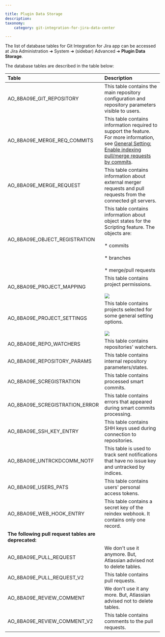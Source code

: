 ```yaml
---

title: Plugin Data Storage
description:
taxonomy:
    category: git-integration-for-jira-data-center

---
```

The list of database tables for Git Integration for Jira app can be accessed at Jira Administration ➜ System ➜ (sidebar) Advanced ➜ **Plugin Data Storage**.

The database tables are described in the table below:

| **Table** | **Description** |
| :--- | :--- |
| AO\_8BA09E\_GIT\_REPOSITORY | This table contains the main repository configuration and repository parameters visible to users. |
| AO\_8BA09E\_MERGE\_REQ\_COMMITS | This table contains information required to support the feature. For more information, see [General Setting: Enable indexing pull/merge requests by commits](/git-integration-for-jira-data-center/branch-and-pull-request-settings-formerly-git-integration-options-gij-self-managed). |
| AO\_8BA09E\_MERGE\_REQUEST | This table contains information about external merger requests and pull requests from the connected git servers. |
| AO\_8BA09E\_OBJECT\_REGISTRATION | This table contains information about object states for the Scripting feature. The objects are:<br><br>*   commits<br><br>*   branches<br><br>*   merge/pull requests |
| AO\_8BA09E\_PROJECT\_MAPPING | This table contains project permissions.<br><br>![](https://bigbrassband.atlassian.net/wiki/download/attachments/1598193683/ao-table-02.png?version=1&modificationDate=1620447300176&cacheVersion=1&api=v2) |
| AO\_8BA09E\_PROJECT\_SETTINGS | This table contains projects selected for some general setting options.<br><br>![](https://bigbrassband.atlassian.net/wiki/download/attachments/1598193683/ao-table-01.png?version=1&modificationDate=1620446273338&cacheVersion=1&api=v2) |
| AO\_8BA09E\_REPO\_WATCHERS | This table contains repositories' watchers. |
| AO\_8BA09E\_REPOSITORY\_PARAMS | This table contains internal repository parameters/states. |
| AO\_8BA09E\_SCREGISTRATION | This table contains processed smart commits. |
| AO\_8BA09E\_SCREGISTRATION\_ERROR | This table contains errors that appeared during smart commits processing. |
| AO\_8BA09E\_SSH\_KEY\_ENTRY | This table contains SHH keys used during connection to repositories. |
| AO\_8BA09E\_UNTRCKDCOMM\_NOTF | This table is used to track sent notifications that have no issue key and untracked by indices. |
| AO\_8BA09E\_USERS\_PATS | This table contains users' personal access tokens. |
| AO\_8BA09E\_WEB\_HOOK\_ENTRY | This table contains a secret key of the reindex webhook. It contains only one record. |
| **The following pull request tables are deprecated:** |     |
| AO\_8BA09E\_PULL\_REQUEST | We don't use it anymore. But, Atlassian advised not to delete tables. |
| AO\_8BA09E\_PULL\_REQUEST\_V2 | This table contains pull requests. |
| AO\_8BA09E\_REVIEW\_COMMENT | We don't use it any more. But, Atlassian advised not to delete tables. |
| AO\_8BA09E\_REVIEW\_COMMENT\_V2 | This table contains comments to the pull requests. |